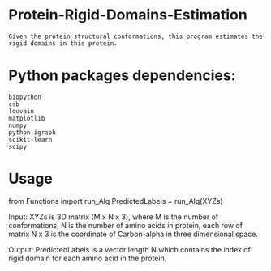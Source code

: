 # Protein-Rigid-Domains-Estimation
    Given the protein structural conformations, this program estimates the rigid domains in this protein.

# Python packages dependencies:
    biopython
    csb
    louvain
    matplotlib
    numpy
    python-igraph
    scikit-learn
    scipy

# Usage

from Functions import run_Alg
PredictedLabels = run_Alg(XYZs)

Input: XYZs is 3D matrix (M x N x 3), where M is the number of conformations, N is the number of amino acids in protein, each row of matrix N x 3 is the coordinate
of Carbon-alpha in three dimensional space.

Output: PredictedLabels is a vector length N which contains the index of rigid domain for each amino acid in the protein.